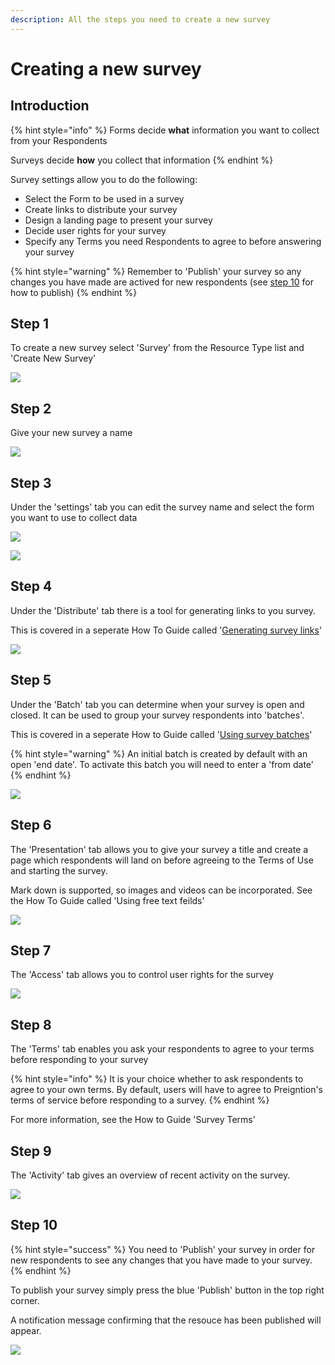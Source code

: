 ```yaml
---
description: All the steps you need to create a new survey
---
```


# Creating a new survey

## Introduction

{% hint style="info" %}
Forms decide **what** information you want to collect from your Respondents

Surveys decide **how** you collect that information
{% endhint %}

Survey settings allow you to do the following:

* Select the Form to be used in a survey
* Create links to distribute your survey
* Design a landing page to present your survey
* Decide user rights for your survey
* Specify any Terms you need Respondents to agree to before answering your survey

{% hint style="warning" %}
Remember to 'Publish' your survey so any changes you have made are actived for new respondents (see [step 10](creating-a-new-survey.md#step-10) for how to publish)&#x20;
{% endhint %}

## Step 1

To create a new survey select 'Survey' from the Resource Type list and 'Create New Survey'

![](<../../.gitbook/assets/image (300) (1) (1).png>)

## Step 2

Give your new survey a name

![](<../../.gitbook/assets/image (315) (1) (1) (1) (1) (1) (1) (1).png>)

## Step 3

Under the 'settings' tab you can edit the survey name and select the form you want to use to collect data

![](<../../.gitbook/assets/image (313) (1) (1) (1) (1).png>)

![](<../../.gitbook/assets/image (309) (1) (1) (1) (1) (1) (1).png>)

## Step 4

Under the 'Distribute' tab there is a tool for generating links to you survey.

This is covered in a seperate How To Guide called '[Generating survey links](generating-survey-links.md)'

![](<../../.gitbook/assets/image (299) (1) (1) (1).png>)

## Step 5

Under the 'Batch' tab you can determine when your survey is open and closed.  It can be used to group your survey respondents into 'batches'.

This is covered in a seperate How to Guide called '[Using survey batches](using-survey-batches.md)'

{% hint style="warning" %}
An initial batch is created by default with an open 'end date'.  To activate this batch you will need to enter a 'from date'
{% endhint %}

![](<../../.gitbook/assets/image (312) (1) (1) (1) (1) (1).png>)

## Step 6

The 'Presentation' tab allows you to give your survey a title and create a page which respondents will land on before agreeing to the Terms of Use and starting the survey.

Mark down is supported, so images and videos can be incorporated.   See the How To Guide called 'Using free text feilds'&#x20;

&#x20;

![](<../../.gitbook/assets/image (311) (1) (1) (1).png>)

## Step 7

The 'Access' tab allows you to control user rights for the survey

![](<../../.gitbook/assets/image (300) (1) (1) (1).png>)

## Step 8

The 'Terms' tab enables you ask your respondents to agree to your terms before responding to your survey

{% hint style="info" %}
It is your choice whether to ask respondents to agree to your own terms.  By default, users will have to agree to Preigntion's terms of service before responding to a survey.
{% endhint %}

For more information, see the How to Guide 'Survey Terms'

## Step 9

The 'Activity' tab gives an overview of recent activity on the survey.

![](<../../.gitbook/assets/image (306) (1) (1) (1).png>)

## Step 10

{% hint style="success" %}
You need to 'Publish' your survey in order for new respondents to see any changes that you have made to your survey.
{% endhint %}

To publish your survey simply press the blue 'Publish' button in the top right corner.

A notification message confirming that the resouce has been published will appear.

![](<../../.gitbook/assets/image (314) (1) (1) (1) (1) (1).png>)
